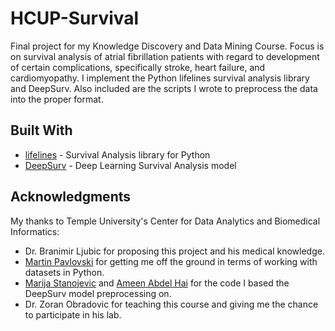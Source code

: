 # HCUP-Survival

Final project for my Knowledge Discovery and Data Mining Course. Focus is on survival analysis of atrial fibrillation patients with regard to development of certain complications, specifically stroke, heart failure, and cardiomyopathy. I implement the Python lifelines survival analysis library and DeepSurv. Also included are the scripts I wrote to preprocess the data into the proper format.

## Built With

* [lifelines](https://lifelines.readthedocs.io/en/latest/) - Survival Analysis library for Python
* [DeepSurv](https://github.com/jaredleekatzman/DeepSurv) - Deep Learning Survival Analysis model

## Acknowledgments

My thanks to Temple University's Center for Data Analytics and Biomedical Informatics:
* Dr. Branimir Ljubic for proposing this project and his medical knowledge.
* [Martin Pavlovski](http://www.cs.manu.edu.mk/people/students/martin-pavlovski) for getting me off the ground in terms of working with datasets in Python.
* [Marija Stanojevic](https://marija-stanojevic.github.io/) and [Ameen Abdel Hai](https://ameenabdelhai.net/) for the code I based the DeepSurv model preprocessing on.
* Dr. Zoran Obradovic for teaching this course and giving me the chance to participate in his lab.

